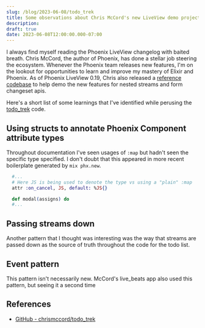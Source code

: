 ```yaml
---
slug: /blog/2023-06-08/todo_trek
title: Some observations about Chris McCord's new LiveView demo project todo_trek
description: 
draft: true
date: 2023-06-08T12:00:00.000-07:00
---
```


I always find myself reading the Phoenix LiveView changelog with baited breath. Chris McCord, the author of Phoenix, has done a stellar job steering the ecosystem. Whenever the Phoenix team releases new features, I'm on the lookout for opportunities to learn and improve my mastery of Elixir and Phoenix. As of Phoenix LiveView 0.19, Chris also released a [reference codebase][gc] to help demo the new features for nested streams and form changeset apis.

Here's a short list of some learnings that I've identified while perusing the [todo_trek][gc] code.

## Using structs to annotate Phoenix Component attribute types

Throughout documentation I've seen usages of `:map` but hadn't seen the specific type specified. I don't doubt that this appeared in more recent boilerplate generated by `mix phx.new`.


```elixir
  #...
  # Here JS is being used to denote the type vs using a "plain" :map
  attr :on_cancel, JS, default: %JS{}

  def modal(assigns) do
  #...
```

## Passing streams down

Another pattern that I thought was interesting was the way that streams are passed down as the source of truth throughout the code for the todo list.

## Event pattern

This pattern isn't necessarily new. McCord's live_beats app also used this pattern, but seeing it a second time


## References

[gc]: https://github.com/chrismccord/todo_trek

- [GitHub - chrismccord/todo_trek][gc]


